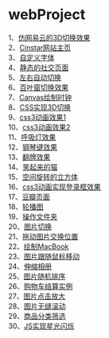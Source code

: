# webProject
1、[仿网易云的3D切换效果](https://htmlpreview.github.io/?https://github.com/qidaiqiji/webProject/blob/master/3Dchange/index.html)<br>
2、[Cinstar网站主页](https://htmlpreview.github.io/?https://github.com/qidaiqiji/webProject/blob/master/CinstarProject/index.html)<br>
3、[自定义字体](https://htmlpreview.github.io/?https://github.com/qidaiqiji/webProject/blob/master/DIYfonts/index.html)<br>
4、[静态的社交页面](https://htmlpreview.github.io/?https://github.com/qidaiqiji/webProject/blob/master/IFETask/demo.html)<br>
5、[左右自动切换](https://htmlpreview.github.io/?https://github.com/qidaiqiji/webProject/blob/master/autoChange/index.html)<br>
6、[百叶窗切换效果](https://htmlpreview.github.io/?https://github.com/qidaiqiji/webProject/blob/master/blindShutterSlide/index.html)<br>
7、[Canvas绘制时钟](https://htmlpreview.github.io/?https://github.com/qidaiqiji/webProject/blob/master/canvasClock/%E7%BB%98%E5%88%B6%E9%92%9F%E8%A1%A8.html)<br>
8、[CSS实现3D切换](https://htmlpreview.github.io/?https://github.com/qidaiqiji/webProject/blob/master/css3AdSlide/index.html)<br>
9、[css3动画效果1](https://htmlpreview.github.io/?https://github.com/qidaiqiji/webProject/blob/master/css3hover/index.html)<br>
10、[css3动画效果2](https://htmlpreview.github.io/?https://github.com/qidaiqiji/webProject/blob/master/css3hover2/rotate.html)<br>
11、[呼吸灯效果](https://htmlpreview.github.io/?https://github.com/qidaiqiji/webProject/blob/master/css3hover3/index.html)<br>
12、[钢琴键效果](https://htmlpreview.github.io/?https://github.com/qidaiqiji/webProject/blob/master/css3hover4/index.html)<br>
13、[翻牌效果](https://htmlpreview.github.io/?https://github.com/qidaiqiji/webProject/blob/master/cssTransform/index.html)<br>
14、[笑起来的猫](https://htmlpreview.github.io/?https://github.com/qidaiqiji/webProject/blob/master/cssTransform2/index.html)<br>
15、[空间旋转的立方体](https://htmlpreview.github.io/?https://github.com/qidaiqiji/webProject/blob/master/cssTransform3/index.html)<br>
16、[css3动画实现登录框效果](https://htmlpreview.github.io/?https://github.com/qidaiqiji/webProject/blob/master/cssTransform4/index.html)<br>
17、[豆瓣页面](https://htmlpreview.github.io/?https://github.com/qidaiqiji/webProject/blob/master/douban/main.html)<br>
18、[轮播图](https://htmlpreview.github.io/?https://github.com/qidaiqiji/webProject/blob/master/fadeSlide/index.html)<br>
19、[操作文件夹](https://htmlpreview.github.io/?https://github.com/qidaiqiji/webProject/blob/master/file/index.html)<br>
20、[图片切换](https://htmlpreview.github.io/?https://github.com/qidaiqiji/webProject/blob/master/imageChange/index.html)<br>
21、[拖动图片交换位置](https://htmlpreview.github.io/?https://github.com/qidaiqiji/webProject/blob/master/imageslide/index.html)<br>
22、[绘制MacBook](https://htmlpreview.github.io/?https://github.com/qidaiqiji/webProject/blob/master/macBook/index.html)<br>
23、[图片跟随鼠标移动](https://htmlpreview.github.io/?https://github.com/qidaiqiji/webProject/blob/master/moveFollow/index.html)<br>
24、[伸缩相册](https://htmlpreview.github.io/?https://github.com/qidaiqiji/webProject/blob/master/photoAlbum/index.html)<br>
25、[图片随机排序](https://htmlpreview.github.io/?https://github.com/qidaiqiji/webProject/blob/master/randomSlide/index.html)<br>
26、[购物车结算实例](https://htmlpreview.github.io/?https://github.com/qidaiqiji/webProject/blob/master/shoppingCar/index.html)<br>
27、[图片点击放大](https://htmlpreview.github.io/?https://github.com/qidaiqiji/webProject/blob/master/showImg/index.html)<br>
28、[图片无缝滚动](https://htmlpreview.github.io/?https://github.com/qidaiqiji/webProject/blob/master/slide/index.html)<br>
29、[商品分类筛选](https://htmlpreview.github.io/?https://github.com/qidaiqiji/webProject/blob/master/sort/demo.html)<br>
30、[JS实现星光闪烁](https://htmlpreview.github.io/?https://github.com/qidaiqiji/webProject/blob/master/starBlink/index.html)<br>
